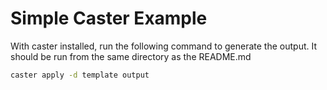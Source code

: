 # Simple Caster Example

With caster installed, run the following command to generate the output. It should be run from the same directory as the README.md

```bash
caster apply -d template output
```